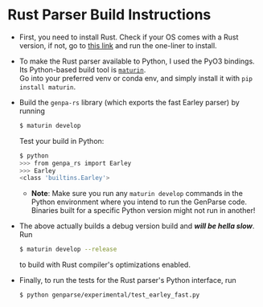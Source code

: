 # Rust Parser Build Instructions

* First, you need to install Rust.  Check if your OS comes with a Rust version, if not, 
  go to [this link](https://www.rust-lang.org/tools/install) and run the one-liner to install.
* To make the Rust parser available to Python, I used the PyO3 bindings. Its Python-based build tool is
  [`maturin`](https://github.com/PyO3/maturin).  
  Go into your preferred venv or conda env, and simply install it with `pip install maturin`.
* Build the `genpa-rs` library (which exports the fast Earley parser) by running
  ```bash
  $ maturin develop
  ```
  Test your build in Python:
  ```bash
  $ python
  >>> from genpa_rs import Earley
  >>> Earley
  <class 'builtins.Earley'>
  ```

  * **Note**: Make sure you run any `maturin develop` commands in the Python environment where you intend to run the
    GenParse code.  Binaries built for a specific Python version might not run in another!
* The above actually builds a debug version build and ***will be hella slow***. Run
  ```bash
  $ maturin develop --release
  ```
  to build with Rust compiler's optimizations enabled.
* Finally, to run the tests for the Rust parser's Python interface, run
  ```bash
  $ python genparse/experimental/test_earley_fast.py
  ```